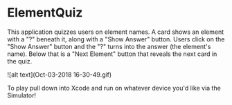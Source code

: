 # ElementQuiz
This application quizzes users on element names.
A card shows an element with a "?" beneath it, along with a "Show Answer" button.
Users click on the "Show Answer" button and the "?" turns into the answer (the element's name).
Below that is a "Next Element" button that reveals the next card in the quiz.

![alt text](Oct-03-2018 16-30-49.gif)

To play pull down into Xcode and run on whatever device you'd like via the Simulator!
